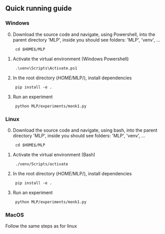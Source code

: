 ## Quick running guide

### Windows

0. Download the source code and navigate, using Powershell, into the parent directory 'MLP', inside you should see folders: 'MLP', 'venv', ...

        cd $HOME$/MLP

1. Activate the virtual environment (Windows Powershell)

        .\venv\Scripts\Activate.ps1

2. In the root directory ($HOME$/MLP/), install dependencies

        pip install -e . 

3. Run an experiment

        python MLP/experiments/monk1.py

### Linux

0. Download the source code and navigate, using bash, into the parent directory 'MLP', inside you should see folders: 'MLP', 'venv', ...

        cd $HOME$/MLP

1. Activate the virtual environment (Bash)

        ./venv/Scripts/activate

2. In the root directory ($HOME$/MLP/), install dependencies

        pip install -e . 

3. Run an experiment

        python MLP/experiments/monk1.py

### MacOS

Follow the same steps as for linux